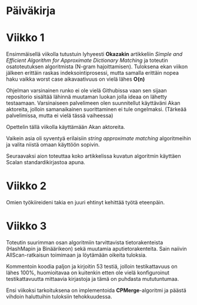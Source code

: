 # Päiväkirja


# Viikko 1

Ensimmäisellä viikolla tutustuin lyhyeesti __Okazakin__ artikkeliin _Simple and Efficient Algorithm for Approximate Dictionary Matching_ ja toteutin osatoteutuksen algoritmista (N-gram hajoittamisen). Tuloksena ekan viikon jälkeen erittäin raskas indeksointiprosessi, mutta samalla erittäin nopea haku vaikka worst case aikavaativuus on vielä lähes **O(n)**

Ohjelman varsinainen runko ei ole vielä Githubissa vaan sen sijaan repositorio sisältää lähinnä muutaman luokan jolla ideaa on lähetty testaamaan. Varsinaiseen palvelimeen olen suunnitellut käyttäväni Akan aktoreita, jolloin samanaikainen suorittaminen ei tule ongelmaksi. (Tärkeää palvelimissa, mutta ei vielä tässä vaiheessa)

Opettelin tällä viikolla käyttämään Akan aktoreita.

Vaikein asia oli syventyä erilaisiin _string approximate matching_ algoritmeihin ja valita niistä omaan käyttöön sopivin.

Seuraavaksi aion toteuttaa koko artikkelissa kuvatun algoritmin käyttäen Scalan standardikirjastoa apuna.

# Viikko 2

Omien työkiireideni takia en juuri ehtinyt kehittää työtä eteenpäin.


# Viikko 3

Toteutin suurimman osan algoritmiin tarvittavista tietorakenteista (HashMapin ja Binäärikeon) sekä muutamia aputietorakenteita. Sain naiivin AllScan-ratkaisun toimimaan ja löytämään oikeita tuloksia.

Kommentoin koodia paljon ja kirjoitin 53 testiä, jolloin testikattavuus on lähes 100%, huomioitavaa on kuitenkin etten ole vielä konfiguroinut testikattavuutta mittaavia kirjastoja ja tämä on puhdasta mututuntumaa.

Ensi viikoksi tarkoituksena on implementoida __CPMerge__-algoritmi ja päästä vihdoin haluttuihin tuloksiin tehokkuudessa.